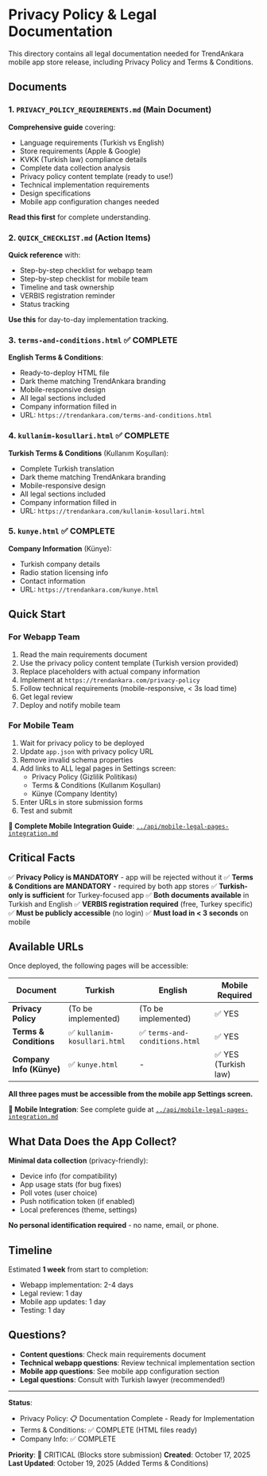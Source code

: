# Privacy Policy & Legal Documentation

This directory contains all legal documentation needed for TrendAnkara mobile app store release, including Privacy Policy and Terms & Conditions.

## Documents

### 1. `PRIVACY_POLICY_REQUIREMENTS.md` (Main Document)
**Comprehensive guide** covering:
- Language requirements (Turkish vs English)
- Store requirements (Apple & Google)
- KVKK (Turkish law) compliance details
- Complete data collection analysis
- Privacy policy content template (ready to use!)
- Technical implementation requirements
- Design specifications
- Mobile app configuration changes needed

**Read this first** for complete understanding.

### 2. `QUICK_CHECKLIST.md` (Action Items)
**Quick reference** with:
- Step-by-step checklist for webapp team
- Step-by-step checklist for mobile team
- Timeline and task ownership
- VERBIS registration reminder
- Status tracking

**Use this** for day-to-day implementation tracking.

### 3. `terms-and-conditions.html` ✅ **COMPLETE**
**English Terms & Conditions**:
- Ready-to-deploy HTML file
- Dark theme matching TrendAnkara branding
- Mobile-responsive design
- All legal sections included
- Company information filled in
- URL: `https://trendankara.com/terms-and-conditions.html`

### 4. `kullanim-kosullari.html` ✅ **COMPLETE**
**Turkish Terms & Conditions** (Kullanım Koşulları):
- Complete Turkish translation
- Dark theme matching TrendAnkara branding
- Mobile-responsive design
- All legal sections included
- Company information filled in
- URL: `https://trendankara.com/kullanim-kosullari.html`

### 5. `kunye.html` ✅ **COMPLETE**
**Company Information** (Künye):
- Turkish company details
- Radio station licensing info
- Contact information
- URL: `https://trendankara.com/kunye.html`

## Quick Start

### For Webapp Team
1. Read the main requirements document
2. Use the privacy policy content template (Turkish version provided)
3. Replace placeholders with actual company information
4. Implement at `https://trendankara.com/privacy-policy`
5. Follow technical requirements (mobile-responsive, < 3s load time)
6. Get legal review
7. Deploy and notify mobile team

### For Mobile Team
1. Wait for privacy policy to be deployed
2. Update `app.json` with privacy policy URL
3. Remove invalid schema properties
4. Add links to ALL legal pages in Settings screen:
   - Privacy Policy (Gizlilik Politikası)
   - Terms & Conditions (Kullanım Koşulları)
   - Künye (Company Identity)
5. Enter URLs in store submission forms
6. Test and submit

**📖 Complete Mobile Integration Guide**: [`../api/mobile-legal-pages-integration.md`](../api/mobile-legal-pages-integration.md)

## Critical Facts

✅ **Privacy Policy is MANDATORY** - app will be rejected without it
✅ **Terms & Conditions are MANDATORY** - required by both app stores
✅ **Turkish-only is sufficient** for Turkey-focused app
✅ **Both documents available** in Turkish and English
✅ **VERBIS registration required** (free, Turkey specific)
✅ **Must be publicly accessible** (no login)
✅ **Must load in < 3 seconds** on mobile

## Available URLs

Once deployed, the following pages will be accessible:

| Document | Turkish | English | Mobile Required |
|----------|---------|---------|-----------------|
| **Privacy Policy** | (To be implemented) | (To be implemented) | ✅ YES |
| **Terms & Conditions** | ✅ `kullanim-kosullari.html` | ✅ `terms-and-conditions.html` | ✅ YES |
| **Company Info (Künye)** | ✅ `kunye.html` | - | ✅ YES (Turkish law) |

**All three pages must be accessible from the mobile app Settings screen.**

**📱 Mobile Integration**: See complete guide at [`../api/mobile-legal-pages-integration.md`](../api/mobile-legal-pages-integration.md)

## What Data Does the App Collect?

**Minimal data collection** (privacy-friendly):
- Device info (for compatibility)
- App usage stats (for bug fixes)
- Poll votes (user choice)
- Push notification token (if enabled)
- Local preferences (theme, settings)

**No personal identification required** - no name, email, or phone.

## Timeline

Estimated **1 week** from start to completion:
- Webapp implementation: 2-4 days
- Legal review: 1 day
- Mobile app updates: 1 day
- Testing: 1 day

## Questions?

- **Content questions**: Check main requirements document
- **Technical webapp questions**: Review technical implementation section
- **Mobile app questions**: See mobile app configuration section
- **Legal questions**: Consult with Turkish lawyer (recommended!)

---

**Status**:
- Privacy Policy: 📋 Documentation Complete - Ready for Implementation
- Terms & Conditions: ✅ COMPLETE (HTML files ready)
- Company Info: ✅ COMPLETE

**Priority**: 🔴 CRITICAL (Blocks store submission)
**Created**: October 17, 2025
**Last Updated**: October 19, 2025 (Added Terms & Conditions)
